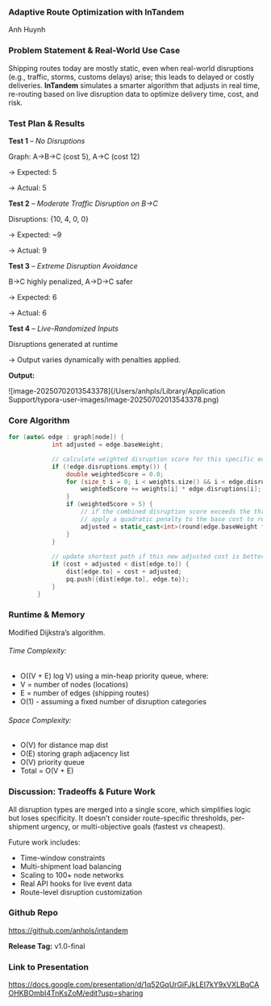### **Adaptive Route Optimization with InTandem**

Anh Huynh



### **Problem Statement & Real-World Use Case**

Shipping routes today are mostly static, even when real-world disruptions (e.g., traffic, storms, customs delays) arise; this leads to delayed or costly deliveries. **InTandem** simulates a smarter algorithm that adjusts in real time, re-routing based on live disruption data to optimize delivery time, cost, and risk.



### Test Plan & Results

**Test 1** – *No Disruptions*

Graph: A→B→C (cost 5), A→C (cost 12)

→ Expected: 5

→ Actual: 5 

**Test 2** – *Moderate Traffic Disruption on B→C*

Disruptions: {10, 4, 0, 0}

→ Expected: ~9

→ Actual: 9 

**Test 3** – *Extreme Disruption Avoidance*

B→C highly penalized, A→D→C safer

→ Expected: 6

→ Actual: 6 

**Test 4** – *Live-Randomized Inputs*

Disruptions generated at runtime

→ Output varies dynamically with penalties applied.


**Output:**

![image-20250702013543378](/Users/anhpls/Library/Application Support/typora-user-images/image-20250702013543378.png)



### **Core Algorithm** 

```C++
for (auto& edge : graph[node]) {
            int adjusted = edge.baseWeight;

            // calculate weighted disruption score for this specific edge
            if (!edge.disruptions.empty()) {
                double weightedScore = 0.0;
                for (size_t i = 0; i < weights.size() && i < edge.disruptions.size(); ++i) {
                    weightedScore += weights[i] * edge.disruptions[i];
                }
                if (weightedScore > 5) {
                    // if the combined disruption score exceeds the threshold (5),
                    // apply a quadratic penalty to the base cost to reflect severity
                    adjusted = static_cast<int>(round(edge.baseWeight * (1 + pow(weightedScore - 5, 2))));
                }
            }
            
            // update shortest path if this new adjusted cost is better
            if (cost + adjusted < dist[edge.to]) {
                dist[edge.to] = cost + adjusted;
                pq.push({dist[edge.to], edge.to});
            }
        }
```



### **Runtime & Memory**

Modified Dijkstra’s algorithm.

###### Time Complexity:

- O((V + E) log V) using a min-heap priority queue, where:
- V = number of nodes (locations)
- E = number of edges (shipping routes)
- O(1) - assuming a fixed number of disruption categories

###### Space Complexity:

- O(V) for distance map dist
- O(E) storing graph adjacency list
- O(V) priority queue
- Total = O(V + E)



### **Discussion: Tradeoffs & Future Work**

 All disruption types are merged into a single score, which simplifies logic but loses specificity. It doesn’t consider route-specific thresholds, per-shipment urgency, or multi-objective goals (fastest *vs* cheapest).

Future work includes:

- Time-window constraints
- Multi-shipment load balancing
- Scaling to 100+ node networks
- Real API hooks for live event data
- Route-level disruption customization



### Github Repo

https://github.com/anhpls/intandem

**Release Tag:** v1.0-final

### **Link to Presentation**

https://docs.google.com/presentation/d/1q52GqUrGiFJkLEI7kY9xVXLBqCAOHKBOmbI4TnKsZoM/edit?usp=sharing

